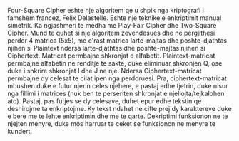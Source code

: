 Four-Square Cipher eshte nje algoritem qe u shpik nga kriptografi i famshem francez, Felix Delastelle. Eshte nje teknike e enkriptimit manual simetrik. Ka ngjashmeri te medha me 
Play-Fair Cipher dhe Two-Square Cipher. Mund te quhet si nje algoritem zevendesues dhe ne pergjithesi perdor 4 matrica (5x5), me c'rast matrica larte-majtas dhe poshte-djathtas 
njihen si Plaintext ndersa larte-djathtas dhe poshte-majtas njihen si Ciphertext. Matricat permbajne shkronjat e alfabetit. Plaintext-matricat permbajne alfabetin ne renditje te 
sakte, duke eliminuar shkronjen Q, ose duke i shkrire shkronjat I dhe J ne nje. Ndersa Ciphertext-matricat permbajne dy celesat te cilat ipen nga perdoruesi. Pra, ciphertext-matricat 
mbushen duke e futur njerin celes njehere, e pastaj edhe tjetrin, duke nisur nga fillimi i matrices (nuk ben te perseriten shkronjat e njellojta/tejkalohen ato). Pastaj, pas futjes
se dy celesave, duhet epur edhe tekstin qe deshirojme ta enkriptojme. Ky tekst ndahet ne cifte prej dy karaktereve duke e bere me te lehte enkriptimin dhe me te qarte. Dekriptimi
funksionon ne te njejten menyre, duke mos harruar te ceket se funksionon ne menyre te kundert.
